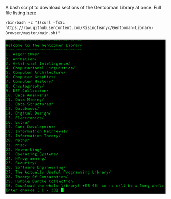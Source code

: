 A bash script to download sections of the Gentooman Library at once. Full file listing   <a href="https://g.sicp.me/books/listing.html" target="_blank">here </a>

```
/bin/bash -c "$(curl -fsSL https://raw.githubusercontent.com/Risingfeanyx/Gentooman-Library-Browser/master/main.sh)" 
```

<img src="image.png">
